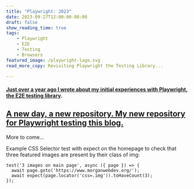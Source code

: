 ```yaml
---
title: "Playwright: 2023"
date: 2023-09-27T12:00:00-08:00
draft: false
show_reading_time: true
tags: 
    - Playwright
    - E2E
    - Testing
    - Browsers
featured_image: /playwright-logo.svg
read_more_copy: Revisiting Playwright the Testing Library...

---
```


#### [Just over a year ago I wrote about my initial experiences with Playwright, the E2E testing library](/posts/playwright). 

## [A new day, a new repository. My new repository for Playwright testing this blog.](https://github.com/airbr/playwright)

More to come...

Example CSS Selector test with expect on the homepage to check that three featured images are present by their class of img:
```
test('3 images on main page', async ({ page }) => {
  await page.goto('https://www.morganwebdev.org/');
  await expect(page.locator('css=.img')).toHaveCount(3);
});
```

